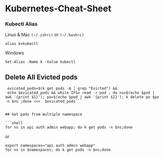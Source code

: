 # Kubernetes-Cheat-Sheet

### Kubectl Alias
Linux & Mac `(~/.zshrc)` or `(~/.bashrc)`

```shell
alias k=kubectl
```
Windows
```shell
Set-Alias -Name k -Value kubectl
```

## Delete All Evicted pods

```shell
 evicated_pods=$(k get pods -A | grep "Evicted") && 
 echo $evicated_pods && while IFS= read -r pod ; do ns=$(echo $pod | awk '{print $1}'); po=$(echo $pod | awk '{print $2}'); k delete po $po -n $ns ;done <<<  $evicated_pods```


## Get pods from multiple namespace

```shell
for ns in api auth admin webapp; do k get pods -n $ns;done
```

or

```shell
export namespaces="api auth admin webapp"
for ns in $namespaces; do k get pods -n $ns;done
```
